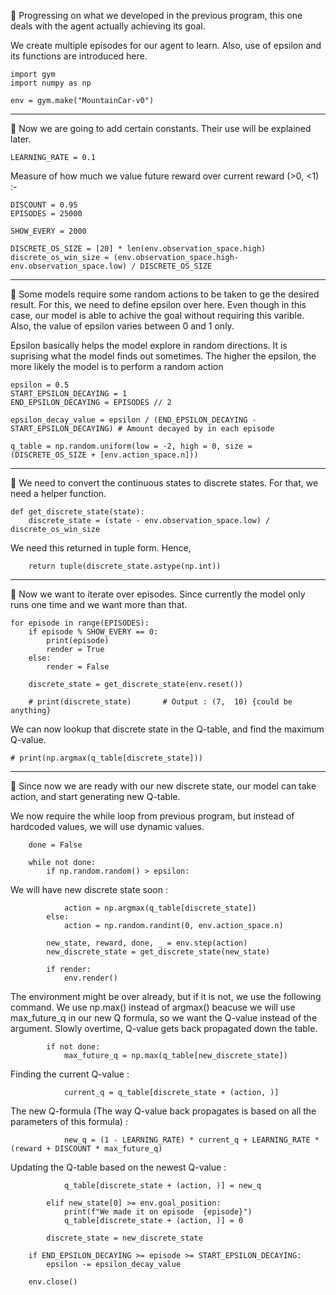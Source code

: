 💢 Progressing on what we developed in the previous program, this one deals with the 
agent actually achieving its goal. 

We create multiple episodes for our agent to learn. Also, use of epsilon and its functions
are introduced here.

    import gym
    import numpy as np

    env = gym.make("MountainCar-v0")

***
💢 Now we are going to add certain constants. Their use will be explained later.
    
    LEARNING_RATE = 0.1

Measure of how much we value future reward over current reward (>0, <1) :-

    DISCOUNT = 0.95    
    EPISODES = 25000

    SHOW_EVERY = 2000

    DISCRETE_OS_SIZE = [20] * len(env.observation_space.high)
    discrete_os_win_size = (env.observation_space.high-env.observation_space.low) / DISCRETE_OS_SIZE

***
💢 Some models require some random actions to be taken to ge the desired result. For this, we need to define
epsilon over here. Even though in this case, our model is able to achive the goal without requiring
this varible. Also, the value of epsilon varies between 0 and 1 only.

Epsilon basically helps the model explore in random directions. It is suprising what the model finds
out sometimes. The higher the epsilon, the more likely the model is to perform a random action

    epsilon = 0.5
    START_EPSILON_DECAYING = 1
    END_EPSILON_DECAYING = EPISODES // 2

    epsilon_decay_value = epsilon / (END_EPSILON_DECAYING - START_EPSILON_DECAYING) # Amount decayed by in each episode

    q_table = np.random.uniform(low = -2, high = 0, size = (DISCRETE_OS_SIZE + [env.action_space.n]))

***
💢 We need to convert the continuous states to discrete states. For that, we need a helper function.

    def get_discrete_state(state):
        discrete_state = (state - env.observation_space.low) / discrete_os_win_size
        
   We need this returned in tuple form. Hence, 
   
        return tuple(discrete_state.astype(np.int))

***
💢 Now we want to iterate over episodes. Since currently the model only runs one time
and we want more than that.

    for episode in range(EPISODES):
        if episode % SHOW_EVERY == 0:
            print(episode)
            render = True
        else:
            render = False

        discrete_state = get_discrete_state(env.reset())

        # print(discrete_state)       # Output : (7,  10) {could be anything}


   We can now lookup that discrete state in the Q-table, and find the maximum Q-value.
    
    # print(np.argmax(q_table[discrete_state]))

   ***
   💢 Since now we are ready with our new discrete state, our model can take action, and start generating
   new Q-table.
   <br>
   
   We now require the while loop from previous program, but instead of hardcoded values, we will use dynamic values.

        done = False

        while not done:
            if np.random.random() > epsilon:
        
   We will have new discrete state soon :
   
                action = np.argmax(q_table[discrete_state])
            else:
                action = np.random.randint(0, env.action_space.n)
            
            new_state, reward, done, _ = env.step(action)
            new_discrete_state = get_discrete_state(new_state)
        
            if render:
                env.render()
        
   The environment might be over already, but if it is not, we use the following command. We use np.max() instead of argmax() beacuse we will use
   max_future_q in our new Q formula, so we want the Q-value instead of the argument. Slowly overtime, Q-value gets back propagated down the table.
   
            if not done:
                max_future_q = np.max(q_table[new_discrete_state])

   Finding the current Q-value :
   
                current_q = q_table[discrete_state + (action, )]

   The new Q-formula (The way Q-value back propagates is based on all the parameters of this formula) :
   
                new_q = (1 - LEARNING_RATE) * current_q + LEARNING_RATE * (reward + DISCOUNT * max_future_q)     
                                                                                                            
   Updating the Q-table based on the newest Q-value :
            
                q_table[discrete_state + (action, )] = new_q

            elif new_state[0] >= env.goal_position:
                print(f"We made it on episode  {episode}")
                q_table[discrete_state + (action, )] = 0

            discrete_state = new_discrete_state
    
        if END_EPSILON_DECAYING >= episode >= START_EPSILON_DECAYING:
            epsilon -= epsilon_decay_value

        env.close()
